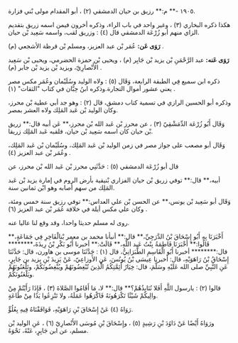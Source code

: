 ١٩٠٥ -** م:** رزيق بن حيان الدمشقي (٢) ، أبو المقدام مولى بْني فزارة.

هكذا ذكره البخاري (٣) ، وغير واحد في باب الراء، وذكره أخرون فيمن اسمه زريق بتقديم الزاي منهم أبو زُرْعَة الدمشقي قال (٤) : وزريق لقب، واسمه سَعِيد بْن حيان.

**رَوَى عَن:** عُمَر بْن عبد العزيز، ومسلم بْن قرظة الأشجعي (م) .

**رَوَى عَنه:** عبد الرَّحْمَنِ بْن يزيد بْن جَابِر (م) ، ويحيى بْن حمزة الحضرمي، ويحيى بْن سَعِيد الأَنْصارِيّ، ويزيد بْن يزيد بْن جابر (م) .

ذكره ابن سميع فِي الطبقة الرابعة، وَقَال (٥) : ولاه الوليد وسُلَيْمان وعُمَر مكس مصر يعني عشور أموال التجارة.وذكره ابنُ حِبَّان في كتاب "الثقات" (١) .

وذكره أبو الحسين الرازي في تسمية كتاب دمشق، قال (٢) : وهو جد أبي عطية بْن محرز، وكان الوليد بْن عَبد المَلِك ولاه العشر بمصر.

وَقَال أَبُو زُرْعَة الدِّمَشْقِيّ (٣) ، عن محرز بْن عَبد الله بْن محرز،** عَن أبيه قال:** زريق بْن حيان كان اسمه سَعِيد بْن حيان، فلقبه عَبد المَلِك زريقا.

وَقَال أبو مصعب على جواز مصر في زمن الوليد بْن عَبد المَلِك، وسُلَيْمان بْن عَبد المَلِك، وعُمَر بْن عبد العزيز (٤) .

قال أبو زُرْعَة الدمشقي (٥) : حَدَّثَنِي محرز بْن عَبد الله بْن محرز، عن

أبيه،** قال:** توفي زريق بْن حيان الفزاري بْنيقية بأرض الروم في إمارة يزيد بْن عَبد المَلِك من سهم أصابه وهو ابْن ثمانين سنة.

وَقَال أبو سَعِيد بْن يونس،** عن الحسن بْن علي العداس:** توفي رزيق سنة خمس ومئة، وكان علي مكس أيلة في خلافة عُمَر بْن عبد العزيز (٦) .

روى له مسلم حديثا واحدا، وقد وقع لنا عاليا عنه.

أَخْبَرَنَا بِهِ أَبُو إِسْحَاقَ بْنُ الدَّرَجِيِّ،** قال:** أنبأنا محمد بن معمر بْنالْفَاخِرِ فِي جَمَاعَةٍ،** قَالُوا:** أَخْبَرَنَا فَاطِمَةُ بِنْتُ عَبد اللَّهِ،** قَالَتْ:** أخبرنا أَبُو بَكْرِ بْنُ رِيذَةَ،******** قال:******** أخبرنا أَبُو الْقَاسِمِ الطَّبَرَانِيُّ، قال (١) : حَدَّثَنَا موسى بن هاورن، قال: حَدَّثَنَا إِسْحَاقُ بْنُ رَاهَوَيْهِ، قال: أخبرنا عِيسَى بْنُ يُونُسَ، عَنِ الأَوزاعِيّ، عَنْ يَزِيدَ بْنِ يزيد بن جَابِرٍ، عَنِ النَّبِيِّ صلى الله عَلَيْهِ وسَلَّمَ، قال: خِيَارُ أَئِمَّتِكُمُ الَّذِينَ تُبْغِضُونَهُمْ ويُبْغِضُونَكُمْ، وتَلْعَنُونَهُمْ ويَلْعَنُونَكُمْ.

قالوا (٢) : يارسول اللَّهِ أَفَلا نُنَابِذُهُمْ؟** قال:** لا، مَا أَقَامُوا الصَّلاةَ (٣) ، فَإِذَا رَأَيْتُمْ مِنْ والِيكُمْ شَيْئًا تَكْرَهُونَهُ فَاكْرَهُوا عَمَلَهُ، ولا تَنْزِعُوا يَدًا مِنْ طَاعَةٍ.

رَوَاهُ (٤) عَنْ إِسْحَاقَ بْنِ رَاهَوَيْهِ، فَوَافَقْنَاهُ فِيهِ بِعُلُوٍّ.

ورَوَاهُ أَيْضًا عَنْ دَاوُدَ بْنِ رَشِيدٍ (٥) ، وإِسْحَاقَ بْنِ مُوسَى الأَنْصارِيّ (٦) ، عَنِ الوليد بْن مسلم، عن ابن جَابِرٍ، عَنْهُ، نَحْوَهُ.